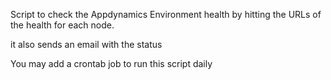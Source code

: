 Script to check the Appdynamics Environment health by hitting the URLs of the health for each node.

it also sends an email with the status

You may add a crontab job to run this script daily
